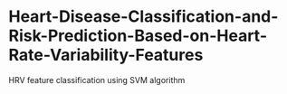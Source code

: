 # Heart-Disease-Classification-and-Risk-Prediction-Based-on-Heart-Rate-Variability-Features
HRV feature classification using SVM algorithm
